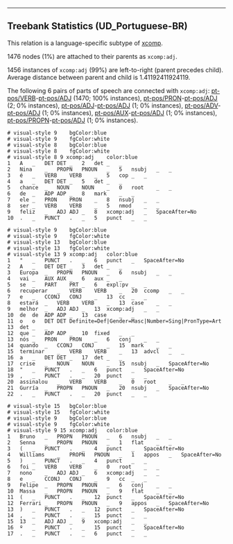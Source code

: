

--------------------------------------------------------------------------------

## Treebank Statistics (UD_Portuguese-BR)

This relation is a language-specific subtype of [xcomp]().

1476 nodes (1%) are attached to their parents as `xcomp:adj`.

1456 instances of `xcomp:adj` (99%) are left-to-right (parent precedes child).
Average distance between parent and child is 1.41192411924119.

The following 6 pairs of parts of speech are connected with `xcomp:adj`: [pt-pos/VERB]()-[pt-pos/ADJ]() (1470; 100% instances), [pt-pos/PRON]()-[pt-pos/ADJ]() (2; 0% instances), [pt-pos/ADJ]()-[pt-pos/ADJ]() (1; 0% instances), [pt-pos/ADV]()-[pt-pos/ADJ]() (1; 0% instances), [pt-pos/AUX]()-[pt-pos/ADJ]() (1; 0% instances), [pt-pos/PROPN]()-[pt-pos/ADJ]() (1; 0% instances).


~~~ conllu
# visual-style 9	bgColor:blue
# visual-style 9	fgColor:white
# visual-style 8	bgColor:blue
# visual-style 8	fgColor:white
# visual-style 8 9 xcomp:adj	color:blue
1	A	_	DET	DET	_	2	det	_	_
2	Nina	_	PROPN	PNOUN	_	5	nsubj	_	_
3	é	_	VERB	VERB	_	5	cop	_	_
4	a	_	DET	DET	_	5	det	_	_
5	chance	_	NOUN	NOUN	_	0	root	_	_
6	de	_	ADP	ADP	_	8	mark	_	_
7	ele	_	PRON	PRON	_	8	nsubj	_	_
8	ser	_	VERB	VERB	_	5	nmod	_	_
9	feliz	_	ADJ	ADJ	_	8	xcomp:adj	_	SpaceAfter=No
10	.	_	PUNCT	.	_	5	punct	_	_

~~~


~~~ conllu
# visual-style 9	bgColor:blue
# visual-style 9	fgColor:white
# visual-style 13	bgColor:blue
# visual-style 13	fgColor:white
# visual-style 13 9 xcomp:adj	color:blue
1	"	_	PUNCT	.	_	6	punct	_	SpaceAfter=No
2	A	_	DET	DET	_	3	det	_	_
3	Europa	_	PROPN	PNOUN	_	6	nsubj	_	_
4	vai	_	AUX	AUX	_	6	aux	_	_
5	se	_	PART	PRT	_	6	expl:pv	_	_
6	recuperar	_	VERB	VERB	_	20	ccomp	_	_
7	e	_	CCONJ	CONJ	_	13	cc	_	_
8	estará	_	VERB	VERB	_	13	case	_	_
9	melhor	_	ADJ	ADJ	_	13	xcomp:adj	_	_
10	de	de	ADP	ADP	_	13	case	_	_
11	o	o	DET	DET	Definite=Def|Gender=Masc|Number=Sing|PronType=Art	13	det	_	_
12	que	_	ADP	ADP	_	10	fixed	_	_
13	nós	_	PRON	PRON	_	6	conj	_	_
14	quando	_	CCONJ	CONJ	_	15	mark	_	_
15	terminar	_	VERB	VERB	_	13	advcl	_	_
16	a	_	DET	DET	_	17	det	_	_
17	crise	_	NOUN	NOUN	_	15	nsubj	_	SpaceAfter=No
18	"	_	PUNCT	.	_	6	punct	_	SpaceAfter=No
19	,	_	PUNCT	.	_	20	punct	_	_
20	assinalou	_	VERB	VERB	_	0	root	_	_
21	Gurría	_	PROPN	PNOUN	_	20	nsubj	_	SpaceAfter=No
22	.	_	PUNCT	.	_	20	punct	_	_

~~~


~~~ conllu
# visual-style 15	bgColor:blue
# visual-style 15	fgColor:white
# visual-style 9	bgColor:blue
# visual-style 9	fgColor:white
# visual-style 9 15 xcomp:adj	color:blue
1	Bruno	_	PROPN	PNOUN	_	6	nsubj	_	_
2	Senna	_	PROPN	PNOUN	_	1	flat	_	_
3	(	_	PUNCT	.	_	4	punct	_	SpaceAfter=No
4	Williams	_	PROPN	PNOUN	_	1	appos	_	SpaceAfter=No
5	)	_	PUNCT	.	_	4	punct	_	_
6	foi	_	VERB	VERB	_	0	root	_	_
7	nono	_	ADJ	ADJ	_	6	xcomp:adj	_	_
8	e	_	CCONJ	CONJ	_	9	cc	_	_
9	Felipe	_	PROPN	PNOUN	_	6	conj	_	_
10	Massa	_	PROPN	PNOUN	_	9	flat	_	_
11	(	_	PUNCT	.	_	12	punct	_	SpaceAfter=No
12	Ferrari	_	PROPN	PNOUN	_	9	appos	_	SpaceAfter=No
13	)	_	PUNCT	.	_	12	punct	_	SpaceAfter=No
14	,	_	PUNCT	.	_	15	punct	_	_
15	13	_	ADJ	ADJ	_	9	xcomp:adj	_	_
16	º	_	PUNCT	.	_	15	punct	_	SpaceAfter=No
17	.	_	PUNCT	.	_	6	punct	_	_

~~~


